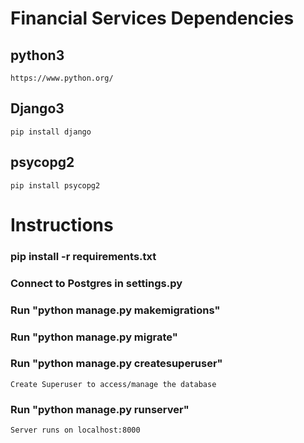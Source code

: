 # Financial Services Dependencies

## python3
    https://www.python.org/
## Django3
    pip install django
## psycopg2
    pip install psycopg2

# Instructions

### pip install -r requirements.txt
### Connect to Postgres in settings.py
### Run "python manage.py makemigrations"
### Run "python manage.py migrate"
### Run "python manage.py createsuperuser"
	Create Superuser to access/manage the database 
### Run "python manage.py runserver"
	Server runs on localhost:8000